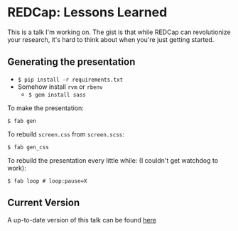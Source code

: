 # REDCap: Lessons Learned

This is a talk I'm working on. The gist is that while REDCap can revolutionize your research, it's hard to think about when you're just getting started.

## Generating the presentation

- `$ pip install -r requirements.txt`
- Somehow install `rvm` or `rbenv`
    - `$ gem install sass`

To make the presentation:

`$ fab gen`

To rebuild `screen.css` from `screen.scss`:

`$ fab gen_css`

To rebuild the presentation every little while: (I couldn't get watchdog to work):

`$ fab loop # loop:pause=X`

## Current Version

A up-to-date version of this talk can be found [here](http://ebrl.accre.vanderbilt.edu/static/talks/redcap_lessons/index.html)